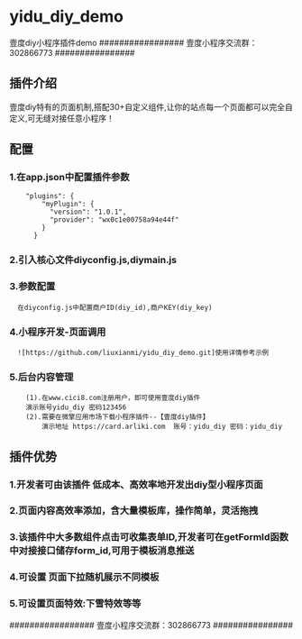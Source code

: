# yidu_diy_demo
壹度diy小程序插件demo
#################
壹度小程序交流群：302866773
################
## 插件介绍
壹度diy特有的页面机制,搭配30+自定义组件,让你的站点每一个页面都可以完全自定义,可无缝对接任意小程序！

## 配置
### 1.在app.json中配置插件参数
        "plugins": {
            "myPlugin": {
              "version": "1.0.1",
              "provider": "wx0c1e00758a94e44f"
            }
          }

### 2.引入核心文件diyconfig.js,diymain.js

### 3.参数配置
      在diyconfig.js中配置商户ID(diy_id),商户KEY(diy_key)

### 4.小程序开发-页面调用
      ![https://github.com/liuxianmi/yidu_diy_demo.git]使用详情参考示例
### 5.后台内容管理
        (1).在www.cici8.com注册用户，即可使用壹度diy插件
        演示账号yidu_diy 密码123456
        (2).需要在微擎应用市场下载小程序插件--【壹度diy插件】
            演示地址 https://card.arliki.com  账号：yidu_diy 密码：yidu_diy
## 插件优势
### 1.开发者可由该插件 低成本、高效率地开发出diy型小程序页面
### 2.页面内容高效率添加，含大量模板库，操作简单，灵活拖拽
### 3.该插件中大多数组件点击可收集表单ID,开发者可在getFormId函数中对接接口储存form_id,可用于模板消息推送
### 4.可设置 页面下拉随机展示不同模板
### 5.可设置页面特效:下雪特效等等
#################
壹度小程序交流群：302866773
################





